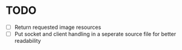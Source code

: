 # TODO

- [ ] Return requested image resources
- [ ] Put socket and client handling in a seperate source file for better readability
